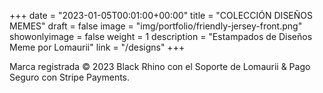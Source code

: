 +++
date = "2023-01-05T00:01:00+00:00"
title = "COLECCIÓN DISEÑOS MEMES"
draft = false
image = "img/portfolio/friendly-jersey-front.png"
showonlyimage = false
weight = 1
description = "Estampados de Diseños Meme por Lomaurii"
link = "/designs"
+++

Marca registrada &copy; 2023 Black Rhino con el Soporte de Lomaurii &amp; Pago Seguro con Stripe Payments.